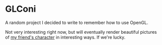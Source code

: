 GLConi
======

A random project I decided to write to remember how to use OpenGL.

Not very interesting right now, but will eventually render beautiful pictures of [my friend's character](https://derpibooru.org/1321097?) in interesting ways. If we're lucky.

